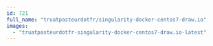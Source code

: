 ```yaml
---
id: 721
full_name: "truatpasteurdotfr/singularity-docker-centos7-draw.io"
images: 
  - "truatpasteurdotfr-singularity-docker-centos7-draw.io-latest"
---
```


